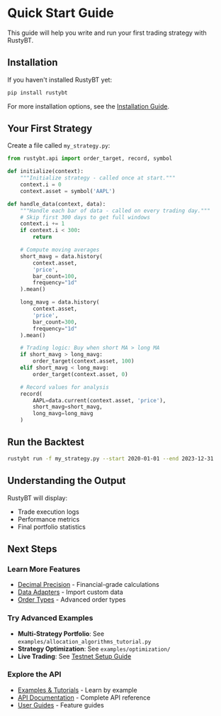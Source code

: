# Quick Start Guide

This guide will help you write and run your first trading strategy with RustyBT.

## Installation

If you haven't installed RustyBT yet:

```bash
pip install rustybt
```

For more installation options, see the [Installation Guide](installation.md).

## Your First Strategy

Create a file called `my_strategy.py`:

```python
from rustybt.api import order_target, record, symbol

def initialize(context):
    """Initialize strategy - called once at start."""
    context.i = 0
    context.asset = symbol('AAPL')

def handle_data(context, data):
    """Handle each bar of data - called on every trading day."""
    # Skip first 300 days to get full windows
    context.i += 1
    if context.i < 300:
        return

    # Compute moving averages
    short_mavg = data.history(
        context.asset,
        'price',
        bar_count=100,
        frequency="1d"
    ).mean()

    long_mavg = data.history(
        context.asset,
        'price',
        bar_count=300,
        frequency="1d"
    ).mean()

    # Trading logic: Buy when short MA > long MA
    if short_mavg > long_mavg:
        order_target(context.asset, 100)
    elif short_mavg < long_mavg:
        order_target(context.asset, 0)

    # Record values for analysis
    record(
        AAPL=data.current(context.asset, 'price'),
        short_mavg=short_mavg,
        long_mavg=long_mavg
    )
```

## Run the Backtest

```bash
rustybt run -f my_strategy.py --start 2020-01-01 --end 2023-12-31
```

## Understanding the Output

RustyBT will display:
- Trade execution logs
- Performance metrics
- Final portfolio statistics

## Next Steps

### Learn More Features

- [Decimal Precision](../guides/decimal-precision-configuration.md) - Financial-grade calculations
- [Data Adapters](../guides/creating-data-adapters.md) - Import custom data
- [Order Types](../api/order-types.md) - Advanced order types

### Try Advanced Examples

- **Multi-Strategy Portfolio**: See `examples/allocation_algorithms_tutorial.py`
- **Strategy Optimization**: See `examples/optimization/`
- **Live Trading**: See [Testnet Setup Guide](../guides/testnet-setup-guide.md)

### Explore the API

- [Examples & Tutorials](../examples/README.md) - Learn by example
- [API Documentation](../api/order-types.md) - Complete API reference
- [User Guides](../guides/decimal-precision-configuration.md) - Feature guides
